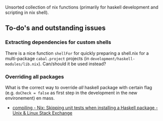 Unsorted collection of nix functions (primarily for haskell development and scripting in nix shell).

## To-do's and outstanding issues

### Extracting dependencies for custom shells

There is a nice function `shellFor` for quickly preparing a shell.nix for a multi-package `cabal.project` projects (in `development/haskell-modules/lib.nix`). Can/should it be used instead?


### Overriding all packages

What is the correct way to override *all* haskell package with certain flag (e.g. `doCheck = false` as first step in the development in the new environement) en mass.
* [compiling - Nix: Skipping unit tests when installing a Haskell package - Unix & Linux Stack Exchange](https://unix.stackexchange.com/questions/166804/nix-skipping-unit-tests-when-installing-a-haskell-package#287487)
